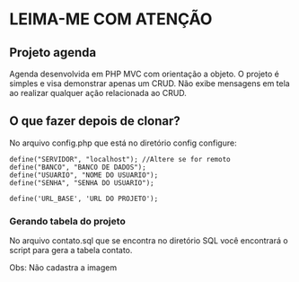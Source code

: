 # LEIMA-ME COM ATENÇÃO

## Projeto agenda

Agenda desenvolvida em PHP MVC com orientação a objeto.
O projeto é simples e visa demonstrar apenas um CRUD.
Não exibe mensagens em tela ao realizar qualquer ação relacionada
ao CRUD.

## O que fazer depois de clonar?

No arquivo config.php que está no diretório config
configure:

```
define("SERVIDOR", "localhost"); //Altere se for remoto
define("BANCO", "BANCO DE DADOS");
define("USUARIO", "NOME DO USUARIO");
define("SENHA", "SENHA DO USUARIO");

define('URL_BASE', 'URL DO PROJETO');
```

### Gerando tabela do projeto

No arquivo contato.sql que se encontra no diretório SQL você encontrará o script
para gera a tabela contato.

Obs: Não cadastra a imagem
